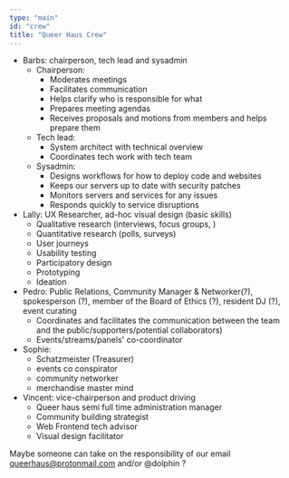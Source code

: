 ```yaml
---
type: "main"
id: "crew"
title: "Queer Haus Crew"
---
```


- Barbs: chairperson, tech lead and sysadmin
    - Chairperson:
        - Moderates meetings
        - Facilitates communication
        - Helps clarify who is responsible for what
        - Prepares meeting agendas
        - Receives proposals and motions from members and helps prepare them
    - Tech lead:
        - System architect with technical overview
        - Coordinates tech work with tech team
    - Sysadmin:
        - Designs workflows for how to deploy code and websites
        - Keeps our servers up to date with security patches
        - Monitors servers and services for any issues
        - Responds quickly to service disruptions
- Lally: UX Researcher, ad-hoc visual design (basic skills)
    - Qualitative research (interviews, focus groups, )
    - Quantitative research (polls, surveys)
    - User journeys
    - Usability testing
    - Participatory design
    - Prototyping
    - Ideation
- Pedro: Public Relations, Community Manager & Networker(?), spokesperson (?), member of the Board of Ethics (?), resident DJ (?), event curating
    - Coordinates and facilitates the communication between the team and the public/supporters/potential collaborators)
    - Events/streams/panels' co-coordinator
- Sophie: 
    - Schatzmeister (Treasurer)
    - events co conspirator
    - community networker
    - merchandise master mind
- Vincent: vice-chairperson and product driving
    - Queer haus semi full time administration manager
    - Community building strategist
    - Web Frontend tech advisor
    - Visual design facilitator 

Maybe someone can take on the responsibility of our email queerhaus@protonmail.com and/or @dolphin ?
